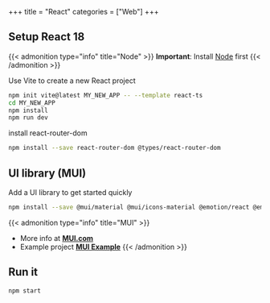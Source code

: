 +++
title = "React"
categories = ["Web"]
+++

## Setup React 18

{{< admonition type="info" title="Node" >}}
**Important**: Install [Node](/posts/node) first
{{< /admonition >}}

Use Vite to create a new React project

```sh
npm init vite@latest MY_NEW_APP -- --template react-ts
cd MY_NEW_APP
npm install
npm run dev
```

install react-router-dom

```sh
npm install --save react-router-dom @types/react-router-dom
```

## UI library (MUI)

Add a UI library to get started quickly

```sh
npm install --save @mui/material @mui/icons-material @emotion/react @emotion/styled
```

{{< admonition type="info" title="MUI" >}}
- More info at **[MUI.com](https://mui.com/)**
- Example project **[MUI Example](https://github.com/mui/material-ui/tree/master/examples/material-vite-ts)**
{{< /admonition >}}

## Run it

```sh
npm start
```
